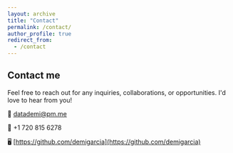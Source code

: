```yaml
---
layout: archive
title: "Contact"
permalink: /contact/
author_profile: true
redirect_from:
  - /contact
---
```


## Contact me

Feel free to reach out for any inquiries, collaborations, or opportunities. I'd love to hear from you!

📧 [datademi@pm.me](mailto:datademi@pm.me)  
  
📱 +1 720 815 6278  
  
🖥️ [https://github.com/demigarcia](https://github.com/demigarcia)
